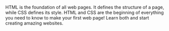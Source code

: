 HTML is the foundation of all web pages. It defines the structure of a page, while CSS defines its style. HTML and CSS are the beginning of everything you need to know to make your first web page! Learn both and start creating amazing websites.
